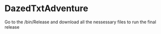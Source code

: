 # DazedTxtAdventure

Go to the /bin/Release and download all the nessessary files to run the final release
